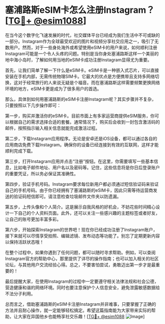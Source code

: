# 塞浦路斯eSIM卡怎么注册Instagram？[[TG💪+ @esim1088](https://t.me/s/esim1088)]

在当今这个数字化飞速发展的时代，社交媒体平台已经成为我们生活中不可或缺的一部分。Instagram作为全球最受欢迎的图片和视频分享社交应用之一，吸引了无数用户。然而，对于一些身处海外或希望使用eSIM卡的用户来说，如何顺利注册Instagram可能是一个令人头疼的问题。特别是当你身处塞浦路斯这样一个美丽的地中海小岛时，了解如何用当地的eSIM卡成功注册Instagram显得尤为重要。

首先，让我们简单了解一下什么是eSIM卡。eSIM卡是一种嵌入式芯片，可以直接安装在手机内部，无需传统物理SIM卡。它最大的优点是方便携带且支持多网络切换，这对于经常旅行的人来说无疑是个福音。而在塞浦路斯这样需要频繁更换网络环境的地方，eSIM卡更是成为了很多用户的首选。

那么，具体到如何用塞浦路斯的eSIM卡注册Instagram呢？其实步骤并不复杂，只要按照以下几步操作即可：

第一步，购买并激活你的eSIM卡。目前市面上有多家运营商提供eSIM服务，你可以根据自己的需求选择合适的套餐。通常情况下，购买后会收到一封包含激活码的邮件，按照指示输入相关信息就能完成激活过程。

第二步，下载Instagram应用程序。无论是安卓还是iOS设备，都可以通过各自的应用商店免费下载Instagram。确保你的设备已经连接到有效的互联网，这样才能顺利完成下载。

第三步，打开Instagram应用并点击“注册”按钮。在这里，你需要填写一些基本信息，比如电子邮件地址、用户名以及密码等。记住，这些信息将是你日后登录账户的重要凭证，所以务必保证其准确性。

第四步，验证手机号码。Instagram要求每位新用户都必须通过短信验证码来验证自己的手机号码。由于你已经拥有了塞浦路斯的eSIM卡，因此只需等待运营商发送的验证码短信即可。请注意检查垃圾邮件文件夹以防遗漏。

第五步，上传头像和个人简介。这是展示自我风格的好机会，不妨花些时间精心设计一下自己的个人资料页面。此外，还可以关注一些感兴趣的主题标签或者好友，让自己的账号更加丰富多彩。

第六步，开始探索Instagram的世界吧！现在你已经成功注册了Instagram账户，接下来就可以尽情享受拍照、编辑滤镜、发布动态等功能了。别忘了定期更新内容以保持活跃状态哦！

在整个过程中，如果你遇到了任何问题，都可以随时寻求帮助。例如，可以查阅Instagram官方的帮助中心，那里提供了详尽的操作指南；也可以加入相关的社区论坛，与其他用户交流经验心得。总之，不要害怕尝试，勇敢迈出第一步才是最重要的！

最后提醒大家，在使用Instagram的过程中一定要遵守相关法律法规和社会公德，营造健康和谐的网络环境。同时也要注意保护个人信息安全，避免泄露敏感数据给不法分子利用。

总而言之，借助塞浦路斯的eSIM卡注册Instagram并非难事，只要掌握了正确的方法并且耐心操作，就一定能够轻松搞定。希望这篇指南能为大家带来实际的帮助，让大家在异国他乡也能畅享社交乐趣！[[TG💪+ @esim1088](https://t.me/s/esim1088) ![Image](https://i.postimg.cc/4NQfJmqS/Snipaste-2025-05-13-00-14-12.png)]